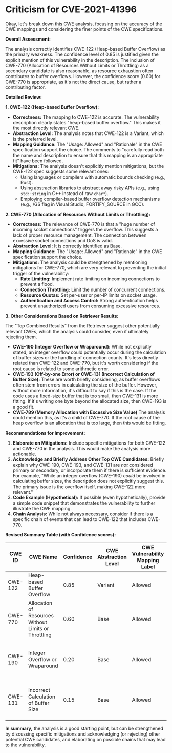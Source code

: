 # Criticism for CVE-2021-41396

Okay, let's break down this CWE analysis, focusing on the accuracy of the CWE mappings and considering the finer points of the CWE specifications.

**Overall Assessment:**

The analysis correctly identifies CWE-122 (Heap-based Buffer Overflow) as the primary weakness. The confidence level of 0.85 is justified given the explicit mention of this vulnerability in the description.  The inclusion of CWE-770 (Allocation of Resources Without Limits or Throttling) as a secondary candidate is also reasonable, as resource exhaustion often contributes to buffer overflows. However, the confidence score (0.60) for CWE-770 is appropriate, as it's not the direct cause, but rather a contributing factor.

**Detailed Review:**

**1. CWE-122 (Heap-based Buffer Overflow):**

*   **Correctness:** The mapping to CWE-122 is accurate. The vulnerability description clearly states "heap-based buffer overflow." This makes it the most directly relevant CWE.
*   **Abstraction Level:** The analysis notes that CWE-122 is a Variant, which is the preferred level.
*   **Mapping Guidance:**  The "Usage: Allowed" and "Rationale" in the CWE specification support the choice. The comments to "carefully read both the name and description to ensure that this mapping is an appropriate fit" have been followed.
*   **Mitigations:** The analysis doesn't explicitly mention mitigations, but the CWE-122 spec suggests some relevant ones:
    *   Using languages or compilers with automatic bounds checking (e.g., Rust).
    *   Using abstraction libraries to abstract away risky APIs (e.g., using `std::string` in C++ instead of raw `char*`).
    *   Employing compiler-based buffer overflow detection mechanisms (e.g., /GS flag in Visual Studio, FORTIFY\_SOURCE in GCC).

**2. CWE-770 (Allocation of Resources Without Limits or Throttling):**

*   **Correctness:** The relevance of CWE-770 is that a "huge number of incoming socket connections" triggers the overflow. This suggests a lack of proper resource management. The connection between excessive socket connections and DoS is valid.
*   **Abstraction Level:** It is correctly identified as Base.
*   **Mapping Guidance:** The "Usage: Allowed" and "Rationale" in the CWE specification support the choice.
*   **Mitigations:** The analysis could be strengthened by mentioning mitigations for CWE-770, which are very relevant to preventing the initial trigger of the vulnerability:
    *   **Rate Limiting:**  Implement rate limiting on incoming connections to prevent a flood.
    *   **Connection Throttling:** Limit the number of concurrent connections.
    *   **Resource Quotas:** Set per-user or per-IP limits on socket usage.
    *   **Authentication and Access Control:** Strong authentication helps prevent unauthorized users from consuming excessive resources.

**3. Other Considerations Based on Retriever Results:**

The "Top Combined Results" from the Retriever suggest other potentially relevant CWEs, which the analysis could consider, even if ultimately rejecting them.

*   **CWE-190 (Integer Overflow or Wraparound):**  While not explicitly stated, an integer overflow could potentially occur during the calculation of buffer sizes or the handling of connection counts.  It's less directly related than CWE-122 and CWE-770, but it's worth considering if the root cause is related to some arithmetic error.
*   **CWE-193 (Off-by-one Error) or CWE-131 (Incorrect Calculation of Buffer Size):** These are worth briefly considering, as buffer overflows often stem from errors in calculating the size of the buffer.  However, without more information, it's difficult to say if this is the case. If the code uses a fixed-size buffer that is too small, then CWE-131 is more fitting. If it's writing one byte beyond the allocated size, then CWE-193 is a good fit.
*   **CWE-789 (Memory Allocation with Excessive Size Value)** The analysis could mention this, as it's a child of CWE-770. If the root cause of the heap overflow is an allocation that is too large, then this would be fitting.

**Recommendations for Improvement:**

1.  **Elaborate on Mitigations:** Include specific mitigations for both CWE-122 and CWE-770 in the analysis. This would make the analysis more actionable.
2.  **Acknowledge and Briefly Address Other Top CWE Candidates:** Briefly explain why CWE-190, CWE-193, and CWE-131 are *not* considered primary or secondary, or incorporate them if there is sufficient evidence.  For example, "While an integer overflow (CWE-190) *could* be involved in calculating buffer sizes, the description does not explicitly suggest this. The primary issue is the overflow itself, making CWE-122 more relevant."
3.  **Code Example (Hypothetical):**  If possible (even hypothetically), provide a simple code snippet that demonstrates the vulnerability to further illustrate the CWE mapping.
4.  **Chain Analysis:** While not always necessary, consider if there is a specific chain of events that can lead to CWE-122 that includes CWE-770.

**Revised Summary Table (with Confidence scores):**

| CWE ID | CWE Name | Confidence | CWE Abstraction Level | CWE Vulnerability Mapping Label | CWE-Vulnerability Mapping Notes |
|---|---|---|---|---|---|
| CWE-122 | Heap-based Buffer Overflow | 0.85 | Variant | Allowed | Primary CWE |
| CWE-770 | Allocation of Resources Without Limits or Throttling | 0.60 | Base | Allowed | Secondary Candidate |
| CWE-190 | Integer Overflow or Wraparound | 0.20 | Base | Allowed | Possible Contributing Factor; Requires Further Investigation |
| CWE-131 | Incorrect Calculation of Buffer Size | 0.15 | Base | Allowed | Possible Contributing Factor; Requires Further Investigation |

**In summary,** the analysis is a good starting point, but can be strengthened by discussing specific mitigations and acknowledging (or rejecting) other potential CWE candidates, and elaborating on possible chains that may lead to the vulnerability.